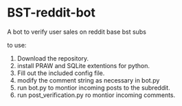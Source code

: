 # BST-reddit-bot
A bot to verify user sales on reddit base bst subs

to use:
1) Download the repository.
2) install PRAW and SQLite extentions for python. 
3) Fill out the included config file.
4) modify the comment string as necessary in bot.py
5) run bot.py to montior incoming posts to the subreddit.
6) run post_verification.py ro montior incoming comments.
